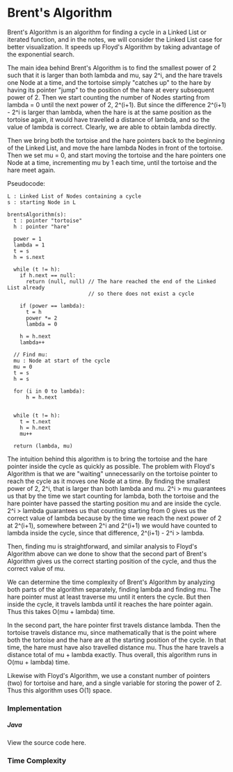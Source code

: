 # Brent's Algorithm


Brent's Algorithm is an algorithm for finding a cycle in a Linked List or
iterated function, and in the notes, we will consider the Linked List case for
better visualization. It speeds up Floyd's Algorithm by taking advantage of
the exponential search.

The main idea behind Brent's Algorithm is to find the smallest power of 2 such
that it is larger than both lambda and mu, say 2^i, and the hare travels one
Node at a time, and the tortoise simply "catches up" to the hare by having its
pointer "jump" to the position of the hare at every subsequent power of 2. Then
we start counting the number of Nodes starting from lambda = 0 until the next
power of 2, 2^(i+1). But since the difference 2^(i+1) - 2^i is larger than
lambda, when the hare is at the same position as the tortoise again, it would
have travelled a distance of lambda, and so the value of lambda is correct.
Clearly, we are able to obtain lambda directly.

Then we bring both the tortoise and the hare pointers back to the beginning of
the Linked List, and move the hare lambda Nodes in front of the tortoise. Then
we set mu = 0, and start moving the tortoise and the hare pointers one Node at
a time, incrementing mu by 1 each time, until the tortoise and the hare meet
again.

Pseudocode:

```
L : Linked List of Nodes containing a cycle
s : starting Node in L

brentsAlgorithm(s):
  t : pointer "tortoise"
  h : pointer "hare"

  power = 1
  lambda = 1
  t = s
  h = s.next

  while (t != h):
    if h.next == null:
      return (null, null) // The hare reached the end of the Linked List already
                          // so there does not exist a cycle

    if (power == lambda):
      t = h
      power *= 2
      lambda = 0

    h = h.next
    lambda++  

  // Find mu:
  mu : Node at start of the cycle
  mu = 0
  t = s
  h = s

  for (i in 0 to lambda):
      h = h.next


  while (t != h):
    t = t.next
    h = h.next
    mu++

  return (lambda, mu)
```

The intuition behind this algorithm is to bring the tortoise and the hare
pointer inside the cycle as quickly as possible. The problem with Floyd's
Algorithm is that we are "waiting" unnecessarily on the tortoise pointer to
reach the cycle as it moves one Node at a time. By finding the smallest power
of 2, 2^i, that is larger than both lambda and mu. 2^i > mu guarantees us that
by the time we start counting for lambda, both the tortoise and the hare pointer
have passed the starting position mu and are inside the cycle. 2^i > lambda
guarantees us that counting starting from 0 gives us the correct value of
lambda because by the time we reach the next power of 2 at 2^(i+1), somewhere
between 2^i and 2^(i+1) we would have counted to lambda inside the cycle, since
that difference, 2^(i+1) - 2^i > lambda.

Then, finding mu is straightforward, and similar analysis to Floyd's Algorithm
above can we done to show that the second part of Brent's Algorithm gives us the
correct starting position of the cycle, and thus the correct value of mu.

We can determine the time complexity of Brent's Algorithm by analyzing both
parts of the algorithm separately, finding lambda and finding mu. The hare
pointer must at least traverse mu until it enters the cycle. But then inside the
cycle, it travels lambda until it reaches the hare pointer again. Thus this
takes O(mu + lambda) time.

In the second part, the hare pointer first travels distance lambda. Then the
tortoise travels distance mu, since mathematically that is the point where both
the tortoise and the hare are at the starting position of the cycle. In that
time, the hare must have also travelled distance mu. Thus the hare travels
a distance total of mu + lambda exactly. Thus overall, this algorithm runs in
O(mu + lambda) time.

Likewise with Floyd's Algorithm, we use a constant number of pointers (two) for
tortoise and hare, and a single variable for storing the power of 2. Thus this
algorithm uses O(1) space.

### Implementation

##### Java

View the source code here.

### Time Complexity

